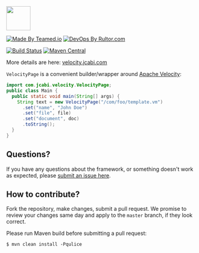 <img src="http://img.jcabi.com/logo-square.svg" width="64px" height="64px" />

[![Made By Teamed.io](http://img.teamed.io/btn.svg)](http://www.teamed.io)
[![DevOps By Rultor.com](http://www.rultor.com/b/jcabi/jcabi-velocity)](http://www.rultor.com/p/jcabi/jcabi-velocity)

[![Build Status](https://travis-ci.org/jcabi/jcabi-velocity.svg?branch=master)](https://travis-ci.org/jcabi/jcabi-velocity)
[![Maven Central](https://maven-badges.herokuapp.com/maven-central/com.jcabi/jcabi-velocity/badge.svg)](https://maven-badges.herokuapp.com/maven-central/com.jcabi/jcabi-velocity)

More details are here: [velocity.jcabi.com](http://velocity.jcabi.com/index.html)

`VelocityPage` is a convenient builder/wrapper around [Apache Velocity](http://velocity.apache.org/):

```java
import com.jcabi.velocity.VelocityPage;
public class Main {
  public static void main(String[] args) {
    String text = new VelocityPage("/com/foo/template.vm")
      .set("name", "John Doe")
      .set("file", file)
      .set("document", doc)
      .toString();
  }
}
```

## Questions?

If you have any questions about the framework, or something doesn't work as expected,
please [submit an issue here](https://github.com/yegor256/jcabi/issues/new).

## How to contribute?

Fork the repository, make changes, submit a pull request.
We promise to review your changes same day and apply to
the `master` branch, if they look correct.

Please run Maven build before submitting a pull request:

```
$ mvn clean install -Pqulice
```
